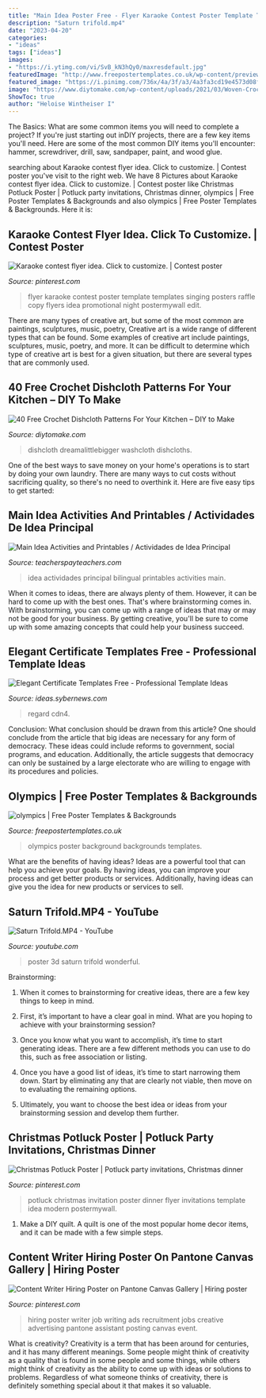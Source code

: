 ```yaml
---
title: "Main Idea Poster Free - Flyer Karaoke Contest Poster Template Templates Singing Posters Raffle Copy Flyers Idea Promotional Night Postermywall Edit"
description: "Saturn trifold.mp4"
date: "2023-04-20"
categories:
- "ideas"
tags: ["ideas"]
images:
- "https://i.ytimg.com/vi/SvB_kN3hQy0/maxresdefault.jpg"
featuredImage: "http://www.freepostertemplates.co.uk/wp-content/previews/poster-background-olympics.jpg"
featured_image: "https://i.pinimg.com/736x/4a/3f/a3/4a3fa3cd19e4573d08fbf42d099f4086.jpg"
image: "https://www.diytomake.com/wp-content/uploads/2021/03/Woven-Crochet-Dishcloths.jpg"
ShowToc: true
author: "Heloise Wintheiser I"
---
```



The Basics: What are some common items you will need to complete a project?
If you're just starting out inDIY projects, there are a few key items you'll need. Here are some of the most common DIY items you'll encounter: hammer, screwdriver, drill, saw, sandpaper, paint, and wood glue.

	

		
searching about Karaoke contest flyer idea. Click to customize. | Contest poster you've visit to the right web. We have 8 Pictures about Karaoke contest flyer idea. Click to customize. | Contest poster like Christmas Potluck Poster | Potluck party invitations, Christmas dinner, olympics | Free Poster Templates &amp; Backgrounds and also olympics | Free Poster Templates &amp; Backgrounds. Here it is:
		
    
## Karaoke Contest Flyer Idea. Click To Customize. | Contest Poster

<img loading=lazy src="https://i.pinimg.com/736x/6e/f0/aa/6ef0aa30118d0038f4f88b0d0baf704a--poster-templates-karaoke.jpg" onerror="this.onerror=null;this.src='https://tse3.mm.bing.net/th?id=OIP.Ap6H4lAbF1QwPTH88_cQoAHaLH&amp;pid=15.1';" alt="Karaoke contest flyer idea. Click to customize. | Contest poster">

_Source: pinterest.com_

>flyer karaoke contest poster template templates singing posters raffle copy flyers idea promotional night postermywall edit. 

	

There are many types of creative art, but some of the most common are paintings, sculptures, music, poetry,
Creative art is a wide range of different types that can be found. Some examples of creative art include paintings, sculptures, music, poetry, and more. It can be difficult to determine which type of creative art is best for a given situation, but there are several types that are commonly used.

    
## 40 Free Crochet Dishcloth Patterns For Your Kitchen – DIY To Make

<img loading=lazy src="https://www.diytomake.com/wp-content/uploads/2021/03/Woven-Crochet-Dishcloths.jpg" onerror="this.onerror=null;this.src='https://tse1.mm.bing.net/th?id=OIP.FTs_DIher4rp4vVuBmt-JgHaKD&amp;pid=15.1';" alt="40 Free Crochet Dishcloth Patterns For Your Kitchen – DIY to Make">

_Source: diytomake.com_

>dishcloth dreamalittlebigger washcloth dishcloths. 

	

One of the best ways to save money on your home's operations is to start by doing your own laundry. There are many ways to cut costs without sacrificing quality, so there's no need to overthink it. Here are five easy tips to get started:

    
## Main Idea Activities And Printables / Actividades De Idea Principal

<img loading=lazy src="https://ecdn.teacherspayteachers.com/thumbitem/Main-Idea-Activities-and-Printables-Actividades-de-Idea-Principal-Bilingual-1839288-1520512576/original-1839288-4.jpg" onerror="this.onerror=null;this.src='https://tse2.mm.bing.net/th?id=OIP.2ve4iXP4lQQmGCQ-L0rvWQAAAA&amp;pid=15.1';" alt="Main Idea Activities and Printables / Actividades de Idea Principal">

_Source: teacherspayteachers.com_

>idea actividades principal bilingual printables activities main. 

	

When it comes to ideas, there are always plenty of them. However, it can be hard to come up with the best ones. That's where brainstorming comes in. With brainstorming, you can come up with a range of ideas that may or may not be good for your business. By getting creative, you'll be sure to come up with some amazing concepts that could help your business succeed.

    
## Elegant Certificate Templates Free - Professional Template Ideas

<img loading=lazy src="https://ideas.sybernews.com/wp-content/uploads/2020/03/elegant-blue-and-gold-diploma-certificate-template-with-regard-to-elegant-certificate-templates-free.jpg" onerror="this.onerror=null;this.src='https://tse3.mm.bing.net/th?id=OIP.ys4A9FqCEedAH5XpV-PetAHaF-&amp;pid=15.1';" alt="Elegant Certificate Templates Free - Professional Template Ideas">

_Source: ideas.sybernews.com_

>regard cdn4. 

	

Conclusion: What conclusion should be drawn from this article?
One should conclude from the article that big ideas are necessary for any form of democracy. These ideas could include reforms to government, social programs, and education. Additionally, the article suggests that democracy can only be sustained by a large electorate who are willing to engage with its procedures and policies.

    
## Olympics | Free Poster Templates &amp; Backgrounds

<img loading=lazy src="http://www.freepostertemplates.co.uk/wp-content/previews/poster-background-olympics.jpg" onerror="this.onerror=null;this.src='https://tse2.mm.bing.net/th?id=OIP.xV0WevbqnjWMltxoqFJCiwHaKa&amp;pid=15.1';" alt="olympics | Free Poster Templates &amp; Backgrounds">

_Source: freepostertemplates.co.uk_

>olympics poster background backgrounds templates. 

	

What are the benefits of having ideas?
Ideas are a powerful tool that can help you achieve your goals. By having ideas, you can improve your process and get better products or services. Additionally, having ideas can give you the idea for new products or services to sell.

    
## Saturn Trifold.MP4 - YouTube

<img loading=lazy src="https://i.ytimg.com/vi/SvB_kN3hQy0/maxresdefault.jpg" onerror="this.onerror=null;this.src='https://tse3.mm.bing.net/th?id=OIP.tOFw_tAsjJhewHr0v06CVAHaEK&amp;pid=15.1';" alt="Saturn Trifold.MP4 - YouTube">

_Source: youtube.com_

>poster 3d saturn trifold wonderful. 

	

Brainstorming:
1. When it comes to brainstorming for creative ideas, there are a few key things to keep in mind.
2. First, it’s important to have a clear goal in mind. What are you hoping to achieve with your brainstorming session?

3. Once you know what you want to accomplish, it’s time to start generating ideas. There are a few different methods you can use to do this, such as free association or listing.

4. Once you have a good list of ideas, it’s time to start narrowing them down. Start by eliminating any that are clearly not viable, then move on to evaluating the remaining options.

5. Ultimately, you want to choose the best idea or ideas from your brainstorming session and develop them further.

    
## Christmas Potluck Poster | Potluck Party Invitations, Christmas Dinner

<img loading=lazy src="https://i.pinimg.com/736x/54/b4/d5/54b4d545a3055c2334f3fd0c6b7faf8f.jpg" onerror="this.onerror=null;this.src='https://tse1.mm.bing.net/th?id=OIP.vL_KGZBQgDqXKinI_WoxIwHaJm&amp;pid=15.1';" alt="Christmas Potluck Poster | Potluck party invitations, Christmas dinner">

_Source: pinterest.com_

>potluck christmas invitation poster dinner flyer invitations template idea modern postermywall. 

	

1. Make a DIY quilt. A quilt is one of the most popular home decor items, and it can be made with a few simple steps.

    
## Content Writer Hiring Poster On Pantone Canvas Gallery | Hiring Poster

<img loading=lazy src="https://i.pinimg.com/736x/4a/3f/a3/4a3fa3cd19e4573d08fbf42d099f4086.jpg" onerror="this.onerror=null;this.src='https://tse1.mm.bing.net/th?id=OIP.yHLNdHx3fRi3SMUkMs9DdQHaKe&amp;pid=15.1';" alt="Content Writer Hiring Poster on Pantone Canvas Gallery | Hiring poster">

_Source: pinterest.com_

>hiring poster writer job writing ads recruitment jobs creative advertising pantone assistant posting canvas event. 

	

What is creativity?
Creativity is a term that has been around for centuries, and it has many different meanings. Some people might think of creativity as a quality that is found in some people and some things, while others might think of creativity as the ability to come up with ideas or solutions to problems. Regardless of what someone thinks of creativity, there is definitely something special about it that makes it so valuable.

